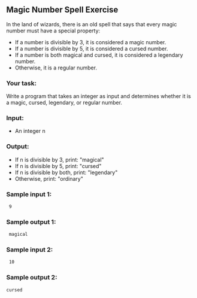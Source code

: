 ## Magic Number Spell Exercise

In the land of wizards, there is an old spell that says that every magic number must have a special property:

- If a number is divisible by 3, it is considered a magic number.
- If a number is divisible by 5, it is considered a cursed number.
- If a number is both magical and cursed, it is considered a legendary number.
- Otherwise, it is a regular number.
### Your task:

Write a program that takes an integer as input and determines whether it is a magic, cursed, legendary, or regular number.

### Input:

- An integer n

### Output:

- If n is divisible by 3, print: "magical"
- If n is divisible by 5, print: "cursed"
- If n is divisible by both, print: "legendary"
- Otherwise, print: "ordinary"

### Sample input 1:
```bash
 9
```
### Sample output 1:
```bash
 magical
```
### Sample input 2:
```bash
 10
```
### Sample output 2:
```bash
cursed
```